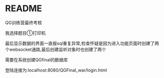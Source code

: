 # README

QG训练营最终考核

我选择题目①打印机

最后显示数据的界面一直报sql重复异常,检查怀疑是因为进入功能页面时创建了两个websocket通路,最后创建监听对象时也创建了两个

需要在系统创建QGfinal的数据库

登陆连接为:localhost:8080/QGFinal_war/login.html

